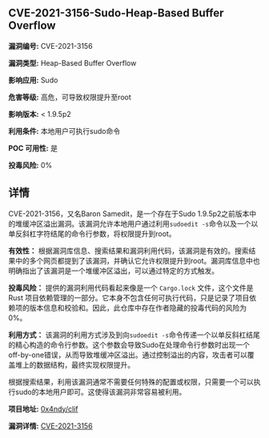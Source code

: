 ## CVE-2021-3156-Sudo-Heap-Based Buffer Overflow

**漏洞编号:** CVE-2021-3156

**漏洞类型:** Heap-Based Buffer Overflow

**影响应用:** Sudo

**危害等级:** 高危，可导致权限提升至root

**影响版本:** < 1.9.5p2

**利用条件:** 本地用户可执行sudo命令

**POC 可用性:** 是

**投毒风险:** 0%

## 详情

CVE-2021-3156，又名Baron Samedit，是一个存在于Sudo 1.9.5p2之前版本中的堆缓冲区溢出漏洞。该漏洞允许本地用户通过利用`sudoedit -s`命令以及一个以单反斜杠字符结尾的命令行参数，将权限提升到root。

**有效性：** 根据漏洞库信息、搜索结果和漏洞利用代码，该漏洞是有效的。搜索结果中的多个网页都提到了该漏洞，并确认它允许权限提升到root。漏洞库信息中也明确指出了该漏洞是一个堆缓冲区溢出，可以通过特定的方式触发。

**投毒风险：** 提供的漏洞利用代码看起来像是一个 `Cargo.lock` 文件，这个文件是 Rust 项目依赖管理的一部分。它本身不包含任何可执行代码，只是记录了项目依赖项的版本信息和校验和。因此，此仓库中存在作者隐藏的投毒代码的风险为0%。

**利用方式：** 该漏洞的利用方式涉及到向`sudoedit -s`命令传递一个以单反斜杠结尾的精心构造的命令行参数。这个参数会导致Sudo在处理命令行参数时出现一个off-by-one错误，从而导致堆缓冲区溢出。通过控制溢出的内容，攻击者可以覆盖堆上的数据结构，最终实现权限提升。

根据搜索结果，利用该漏洞通常不需要任何特殊的配置或权限，只需要一个可以执行sudo的本地用户即可。这使得该漏洞非常容易被利用。

**项目地址:** [0x4ndy/clif](https://github.com/0x4ndy/clif)

**漏洞详情:** [CVE-2021-3156](https://nvd.nist.gov/vuln/detail/CVE-2021-3156)